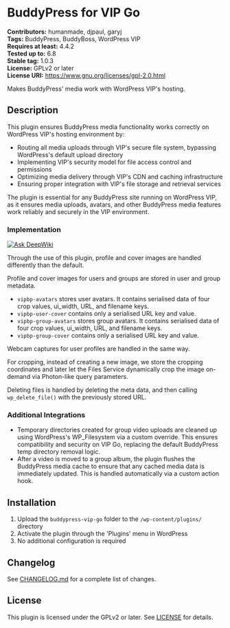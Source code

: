 # BuddyPress for VIP Go

**Contributors:** humanmade, djpaul, garyj  
**Tags:** BuddyPress, BuddyBoss, WordPress VIP  
**Requires at least:** 4.4.2  
**Tested up to:** 6.8  
**Stable tag:** 1.0.3  
**License:** GPLv2 or later  
**License URI:** https://www.gnu.org/licenses/gpl-2.0.html

Makes BuddyPress' media work with WordPress VIP's hosting.

## Description

This plugin ensures BuddyPress media functionality works correctly on WordPress VIP's hosting environment by:

- Routing all media uploads through VIP's secure file system, bypassing WordPress's default upload directory
- Implementing VIP's security model for file access control and permissions
- Optimizing media delivery through VIP's CDN and caching infrastructure
- Ensuring proper integration with VIP's file storage and retrieval services

The plugin is essential for any BuddyPress site running on WordPress VIP, as it ensures media uploads, avatars, and other BuddyPress media features work reliably and securely in the VIP environment.

### Implementation

[![Ask DeepWiki](https://deepwiki.com/badge.svg)](https://deepwiki.com/Automattic/BuddyPress-VIP-Go)

Through the use of this plugin, profile and cover images are handled differently than the default.

Profile and cover images for users and groups are stored in user and group metadata.

- `vipbp-avatars` stores user avatars. It contains serialised data of four crop values, ui_width, URL, and filename keys.
- `vipbp-user-cover` contains only a serialised URL key and value.
- `vipbp-group-avatars` stores group avatars. It contains serialised data of four crop values, ui_width, URL, and filename keys. 
- `vipbp-group-cover` contains only a serialised URL key and value.

Webcam captures for user profiles are handled in the same way.

For cropping, instead of creating a new image, we store the cropping coordinates and later let the Files Service dynamically crop the image on-demand via Photon-like query parameters.

Deleting files is handled by deleting the meta data, and then calling `wp_delete_file()` with the previously stored URL.

### Additional Integrations

- Temporary directories created for group video uploads are cleaned up using WordPress's WP_Filesystem via a custom override. This ensures compatibility and security on VIP Go, replacing the default BuddyPress temp directory removal logic.
- After a video is moved to a group album, the plugin flushes the BuddyPress media cache to ensure that any cached media data is immediately updated. This is handled automatically via a custom action hook.

## Installation

1. Upload the `buddypress-vip-go` folder to the `/wp-content/plugins/` directory
2. Activate the plugin through the 'Plugins' menu in WordPress
3. No additional configuration is required

## Changelog

See [CHANGELOG.md](CHANGELOG.md) for a complete list of changes.

## License

This plugin is licensed under the GPLv2 or later. See [LICENSE](LICENSE) for details.
